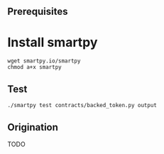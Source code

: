 ## Prerequisites

# Install smartpy

```
wget smartpy.io/smartpy
chmod a+x smartpy
```

## Test

```
./smartpy test contracts/backed_token.py output
```

## Origination

TODO

